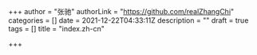+++
author = "张驰"
authorLink = "https://github.com/realZhangChi"
categories = []
date = 2021-12-22T04:33:11Z
description = ""
draft = true
tags = []
title = "index.zh-cn"

+++
